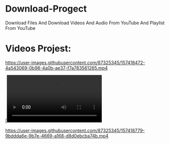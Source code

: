 # Download-Progect
Download Files And Download Videos And Audio From YouTube And Playlist From YouTube


# Videos Projest:



https://user-images.githubusercontent.com/87325345/157418472-4a543069-0b98-4a0b-ae37-f7a783561265.mp4

[![Watch the video](https://user-images.githubusercontent.com/87325345/157418472-4a543069-0b98-4a0b-ae37-f7a783561265.mp4)

https://user-images.githubusercontent.com/87325345/157418779-9bddda6e-9b7e-4669-a168-d8d0ebcba74b.mp4



